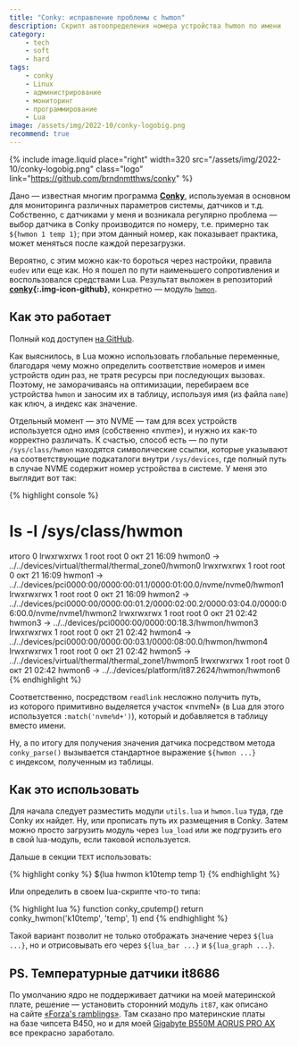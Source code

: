 ```yaml
---
title: "Conky: исправление проблемы с hwmon"
description: Скрипт автоопределения номера устройства hwmon по имени
category:
    - tech
    - soft
    - hard
tags:
    - conky
    - Linux
    - администрирование
    - мониторинг
    - программирование
    - Lua
image: /assets/img/2022-10/conky-logobig.png
recommend: true
---
```

{% include image.liquid place="right" width=320 src="/assets/img/2022-10/conky-logobig.png" class="logo" link="https://github.com/brndnmtthws/conky" %}

Дано — известная многим программа **[Conky][conky]**, используемая в основном для мониторинга различных параметров системы, датчиков и т.д.
Собственно, с датчиками у меня и возникала регулярно проблема — выбор датчика в Conky производится по номеру, т.е. примерно так `${hwmon 1 temp 1}`;
при этом данный номер, как показывает практика, может меняться после каждой перезагрузки.

Вероятно, с этим можно как-то бороться через настройки, правила `eudev` или еще как. Но я пошел по пути наименьшего сопротивления и воспользовался
средствами Lua. Результат выложен в репозиторий **[conky][repo]{:.img-icon-github}**, конкретно — модуль [`hwmon`][module].

<!--more-->

## Как это работает

Полный код доступен [на GitHub][module].

Как выяснилось, в Lua можно использовать глобальные переменные, благодаря чему можно определить соответствие номеров и имен устройств
один раз, не тратя ресурсы при последующих вызовах. Поэтому, не заморачиваясь на оптимизации, перебираем все устройства `hwmon` и заносим их в таблицу,
используя имя (из файла `name`) как ключ, а индекс как значение.

Отдельный момент — это NVME — там для всех устройств используется одно имя (собственно «nvme»), и нужно их
как-то корректно различать. К счастью, способ есть — по пути `/sys/class/hwmon` находятся символические ссылки, которые указывают на соответствующие
подкаталоги внутри `/sys/devices`, где полный путь в случае NVME содержит номер устройства в системе. У меня это выглядит вот так:

{% highlight console %}
# ls -l /sys/class/hwmon
итого 0
lrwxrwxrwx 1 root root 0 окт 21 16:09 hwmon0 -> ../../devices/virtual/thermal/thermal_zone0/hwmon0
lrwxrwxrwx 1 root root 0 окт 21 16:09 hwmon1 -> ../../devices/pci0000:00/0000:00:01.1/0000:01:00.0/nvme/nvme0/hwmon1
lrwxrwxrwx 1 root root 0 окт 21 16:09 hwmon2 -> ../../devices/pci0000:00/0000:00:01.2/0000:02:00.2/0000:03:04.0/0000:06:00.0/nvme/nvme1/hwmon2
lrwxrwxrwx 1 root root 0 окт 21 02:42 hwmon3 -> ../../devices/pci0000:00/0000:00:18.3/hwmon/hwmon3
lrwxrwxrwx 1 root root 0 окт 21 02:42 hwmon4 -> ../../devices/pci0000:00/0000:00:03.1/0000:08:00.0/hwmon/hwmon4
lrwxrwxrwx 1 root root 0 окт 21 02:42 hwmon5 -> ../../devices/virtual/thermal/thermal_zone1/hwmon5
lrwxrwxrwx 1 root root 0 окт 21 02:42 hwmon6 -> ../../devices/platform/it87.2624/hwmon/hwmon6
{% endhighlight %}

Соответственно, посредством `readlink` несложно получить путь, из которого примитивно выделяется участок «nvmeN» (в Lua для этого используется 
`:match('nvme%d+')`), который и добавляется в таблицу вместо имени.

Ну, а по итогу для получения значения датчика посредством метода `conky_parse()` вызывается стандартное выражение `${hwmon ...}` с индексом, 
полученным из таблицы.

## Как это использовать

Для начала следует разместить модули `utils.lua` и `hwmon.lua` туда, где Conky их найдет. Ну, или прописать путь их размещения в Conky. Затем можно
просто загрузить модуль через `lua_load` или же подгрузить его в свой lua-модуль, если таковой используется. 

Дальше в секции `TEXT` использовать:

{% highlight conky %}
${lua hwmon k10temp temp 1}
{% endhighlight %}

Или определить в своем lua-скрипте что-то типа:

{% highlight lua %}
function conky_cputemp()
    return conky_hwmon('k10temp', 'temp', 1)
end
{% endhighlight %}

Такой вариант позволит не только отображать значение через `${lua ...}`, но и отрисовывать его через `${lua_bar ...}` и `${lua_graph ...}`.

## PS. Температурные датчики it8686

По умолчанию ядро не поддерживает датчики на моей материнской плате, решение — установить сторонний модуль `it87`, как описано на сайте 
[«Forza's ramblings»][forza]. Там сказано про материнские платы на базе чипсета B450, но и для моей [Gigabyte B550M AORUS PRO AX][mb] все прекрасно заработало.

[conky]: https://github.com/brndnmtthws/conky
[repo]: https://github.com/shikhalev/conky
[module]: https://github.com/shikhalev/conky/blob/main/lua/hwmon.lua
[forza]: https://wiki.tnonline.net/w/Blog/IT87_driver_for_the_it8686_sensor_chip "How to set add support for the IT8686 hardware monitoring chip on the Gigabyte B450M DS3H motherboard | Forza's Ramblings"
[mb]: https://aliclick.shop/s/67k9pg
